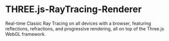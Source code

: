 # THREE.js-RayTracing-Renderer
Real-time Classic Ray Tracing on all devices with a browser, featuring reflections, refractions, and progressive rendering, all on top of the Three.js WebGL framework.
